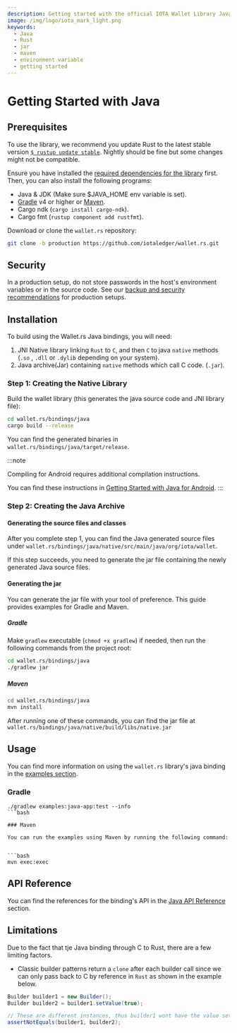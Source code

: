 ```yaml
---
description: Getting started with the official IOTA Wallet Library Java binding.
image: /img/logo/iota_mark_light.png
keywords:
  - Java
  - Rust
  - jar
  - maven
  - environment variable
  - getting started
---
```


# Getting Started with Java

## Prerequisites

To use the library, we recommend you update Rust to the latest stable version [`$ rustup update stable`](https://github.com/rust-lang/rustup.rs#keeping-rust-up-to-date). Nightly should be fine but some changes might not be compatible.

Ensure you have installed the [required dependencies for the library](https://github.com/iotaledger/wallet.rs/blob/dev/README.md) first. Then, you can also install the following programs:

- Java & JDK (Make sure $JAVA_HOME env variable is set).
- [Gradle](https://gradle.org/install/) v4 or higher or [Maven](https://maven.apache.org/download.cgi).
- Cargo ndk (`cargo install cargo-ndk`).
- Cargo fmt (`rustup component add rustfmt`).

Download or clone the `wallet.rs` repository:

```bash
git clone -b production https://github.com/iotaledger/wallet.rs.git
```

## Security

In a production setup, do not store passwords in the host's environment variables or in the source code. See our [backup and security recommendations](https://chrysalis.docs.iota.org/guides/backup_security) for production setups.

## Installation

To build using the Wallet.rs Java bindings, you will need:

1. JNI Native library linking `Rust` to `C`, and then `C` to java `native` methods (`.so` , `.dll` or `.dylib` depending on your system).
2. Java archive(Jar) containing `native` methods which call C code. (`.jar`).

### Step 1: Creating the Native Library

Build the wallet library (this generates the java source code and JNI library file):

```bash
cd wallet.rs/bindings/java
cargo build --release
```

You can find the generated binaries in `wallet.rs/bindings/java/target/release`.

:::note

Compiling for Android requires additional compilation instructions.

You can find these instructions in [Getting Started with Java for Android](java_for_android.md).
:::

### Step 2: Creating the Java Archive

#### Generating the source files and classes

After you complete step 1, you can find the Java generated source files under `wallet.rs/bindings/java/native/src/main/java/org/iota/wallet`.

If this step succeeds, you need to generate the jar file containing the newly generated Java source files.

#### Generating the jar

You can generate the jar file with your tool of preference. This guide provides examples for Gradle and Maven.

##### Gradle

Make `gradlew` executable (`chmod +x gradlew`) if needed, then run the following commands from the project root:

```bash
cd wallet.rs/bindings/java
./gradlew jar
```

##### Maven

```bash
cd wallet.rs/bindings/java
mvn install
```

After running one of these commands, you can find the jar file at `wallet.rs/bindings/java/native/build/libs/native.jar`

## Usage

You can find more information on using the `wallet.rs` library's java binding in the [examples section](../examples/java.md).

### Gradle

````
./gradlew examples:java-app:test --info
```bash

### Maven

You can run the examples using Maven by running the following command:


```bash
mvn exec:exec
````

## API Reference

You can find the references for the binding's API in the [Java API Reference](../reference/java.mdx) section.

## Limitations

Due to the fact that tje Java binding through C to Rust, there are a few limiting factors.

- Classic builder patterns return a `clone` after each builder call since we can only pass back to C by reference in `Rust` as shown in the example below.

```Java
Builder builder1 = new Builder();
Builder builder2 = builder1.setValue(true);

// These are different instances, thus builder1 wont have the value set
assertNotEquals(builder1, builder2);
```
